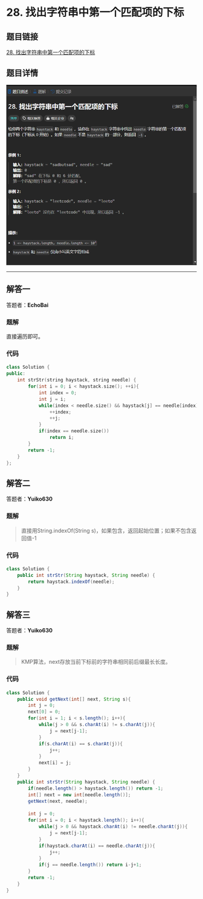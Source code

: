 # 28. 找出字符串中第一个匹配项的下标
## 题目链接  
[28. 找出字符串中第一个匹配项的下标](https://leetcode.cn/problems/find-the-index-of-the-first-occurrence-in-a-string/description/)
## 题目详情
![题目图片](Img/28.png)

***
## 解答一
答题者：**EchoBai**

### 题解
直接遍历即可。

### 代码
``` cpp
class Solution {
public:
    int strStr(string haystack, string needle) {
        for(int i = 0; i < haystack.size(); ++i){
            int index = 0;
            int j = i;
            while(index < needle.size() && haystack[j] == needle[index] ){
                ++index;
                ++j;   
            }
            if(index == needle.size())
                return i;
        }
        return -1;
    }
};
```

## 解答二
答题者：**Yuiko630**

### 题解
>直接用String.indexOf(String s)，如果包含，返回起始位置；如果不包含返回值-1

### 代码
``` Java
class Solution {
    public int strStr(String haystack, String needle) {
        return haystack.indexOf(needle);
    }
}
```

## 解答三
答题者：**Yuiko630**

### 题解
>KMP算法，next存放当前下标前的字符串相同前后缀最长长度。

### 代码
``` Java
class Solution {
    public void getNext(int[] next, String s){
        int j = 0;
        next[0] = 0;
        for(int i = 1; i < s.length(); i++){
            while(j > 0 && s.charAt(i) != s.charAt(j)){
                j = next[j-1];
            }
            if(s.charAt(i) == s.charAt(j)){
                j++;
            }
            next[i] = j;
        }
    }
    public int strStr(String haystack, String needle) {
        if(needle.length() > haystack.length()) return -1;
        int[] next = new int[needle.length()];
        getNext(next, needle);

        int j = 0;
        for(int i = 0; i < haystack.length(); i++){
            while(j > 0 && haystack.charAt(i) != needle.charAt(j)){
                j = next[j-1];
            }
            if(haystack.charAt(i) == needle.charAt(j)){
                j++;
            }
            if(j == needle.length()) return i-j+1;
        }
        return -1;
    }
}
```